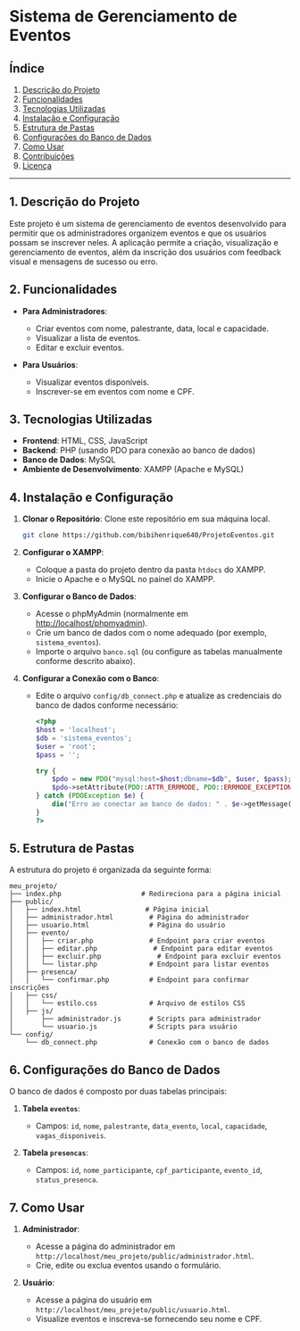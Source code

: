 # Sistema de Gerenciamento de Eventos

## Índice

1. [Descrição do Projeto](#descrição-do-projeto)
2. [Funcionalidades](#funcionalidades)
3. [Tecnologias Utilizadas](#tecnologias-utilizadas)
4. [Instalação e Configuração](#instalação-e-configuração)
5. [Estrutura de Pastas](#estrutura-de-pastas)
6. [Configurações do Banco de Dados](#configurações-do-banco-de-dados)
7. [Como Usar](#como-usar)
8. [Contribuições](#contribuições)
9. [Licença](#licença)

---

## 1. Descrição do Projeto

Este projeto é um sistema de gerenciamento de eventos desenvolvido para permitir que os administradores organizem eventos e que os usuários possam se inscrever neles. A aplicação permite a criação, visualização e gerenciamento de eventos, além da inscrição dos usuários com feedback visual e mensagens de sucesso ou erro.

## 2. Funcionalidades

- **Para Administradores**:
  - Criar eventos com nome, palestrante, data, local e capacidade.
  - Visualizar a lista de eventos.
  - Editar e excluir eventos.
  
- **Para Usuários**:
  - Visualizar eventos disponíveis.
  - Inscrever-se em eventos com nome e CPF.

## 3. Tecnologias Utilizadas

- **Frontend**: HTML, CSS, JavaScript
- **Backend**: PHP (usando PDO para conexão ao banco de dados)
- **Banco de Dados**: MySQL
- **Ambiente de Desenvolvimento**: XAMPP (Apache e MySQL)

## 4. Instalação e Configuração

1. **Clonar o Repositório**: Clone este repositório em sua máquina local.
   ```bash
   git clone https://github.com/bibihenrique640/ProjetoEventos.git
   ```
   
2. **Configurar o XAMPP**:
   - Coloque a pasta do projeto dentro da pasta `htdocs` do XAMPP.
   - Inicie o Apache e o MySQL no painel do XAMPP.

3. **Configurar o Banco de Dados**:
   - Acesse o phpMyAdmin (normalmente em [http://localhost/phpmyadmin](http://localhost/phpmyadmin)).
   - Crie um banco de dados com o nome adequado (por exemplo, `sistema_eventos`).
   - Importe o arquivo `banco.sql` (ou configure as tabelas manualmente conforme descrito abaixo).

4. **Configurar a Conexão com o Banco**:
   - Edite o arquivo `config/db_connect.php` e atualize as credenciais do banco de dados conforme necessário:
     ```php
     <?php
     $host = 'localhost';
     $db = 'sistema_eventos';
     $user = 'root';
     $pass = '';
     
     try {
         $pdo = new PDO("mysql:host=$host;dbname=$db", $user, $pass);
         $pdo->setAttribute(PDO::ATTR_ERRMODE, PDO::ERRMODE_EXCEPTION);
     } catch (PDOException $e) {
         die("Erro ao conectar ao banco de dados: " . $e->getMessage());
     }
     ?>
     ```

## 5. Estrutura de Pastas

A estrutura do projeto é organizada da seguinte forma:

```
meu_projeto/
├── index.php                    # Redireciona para a página inicial
├── public/
│   ├── index.html                # Página inicial
│   ├── administrador.html         # Página do administrador
│   ├── usuario.html               # Página do usuário
│   ├── evento/
│   │   ├── criar.php              # Endpoint para criar eventos
│   │   ├── editar.php              # Endpoint para editar eventos
│   │   ├── excluir.php              # Endpoint para excluir eventos
│   │   └── listar.php             # Endpoint para listar eventos
│   ├── presenca/
│   │   └── confirmar.php          # Endpoint para confirmar inscrições
│   ├── css/
│   │   └── estilo.css             # Arquivo de estilos CSS
│   ├── js/
│       ├── administrador.js       # Scripts para administrador
│       └── usuario.js             # Scripts para usuário
└── config/
    └── db_connect.php             # Conexão com o banco de dados
```

## 6. Configurações do Banco de Dados

O banco de dados é composto por duas tabelas principais:

1. **Tabela `eventos`**:
   - Campos: `id`, `nome`, `palestrante`, `data_evento`, `local`, `capacidade`, `vagas_disponiveis`.

2. **Tabela `presencas`**:
   - Campos: `id`, `nome_participante`, `cpf_participante`, `evento_id`, `status_presenca`.

## 7. Como Usar

1. **Administrador**:
   - Acesse a página do administrador em `http://localhost/meu_projeto/public/administrador.html`.
   - Crie, edite ou exclua eventos usando o formulário.
   
2. **Usuário**:
   - Acesse a página do usuário em `http://localhost/meu_projeto/public/usuario.html`.
   - Visualize eventos e inscreva-se fornecendo seu nome e CPF.

